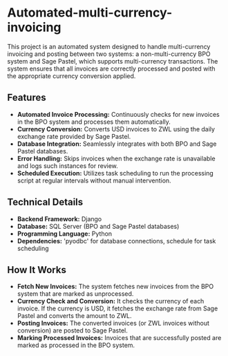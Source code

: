 # Automated-multi-currency-invoicing
This project is an automated system designed to handle multi-currency invoicing and posting between two systems: a non-multi-currency BPO system and Sage Pastel, which supports multi-currency transactions. The system ensures that all invoices are correctly processed and posted with the appropriate currency conversion applied.

## Features
<ul>
  <li>
    <b>Automated Invoice Processing:</b> Continuously checks for new invoices in the BPO system and processes them automatically.
  </li>
  <li>
    <b>Currency Conversion:</b> Converts USD invoices to ZWL using the daily exchange rate provided by Sage Pastel.
  </li>
  <li>
    <b>Database Integration:</b> Seamlessly integrates with both BPO and Sage Pastel databases.
  </li>
  <li>
    <b>Error Handling:</b> Skips invoices when the exchange rate is unavailable and logs such instances for review.
  </li>
  <li>
    <b>Scheduled Execution:</b> Utilizes task scheduling to run the processing script at regular intervals without manual intervention.
  </li>
</ul>

## Technical Details
<ul>
  <li>
    <b>Backend Framework:</b> Django
  </li>
  <li>
    <b>Database:</b> SQL Server (BPO and Sage Pastel databases)
  </li>
  <li>
    <b>Programming Language:</b> Python
  </li>
  <li>
    <b>Dependencies:</b> 'pyodbc' for database connections, schedule for task scheduling
  </li>
</ul>

## How It Works
<ul>
  <li>
    <b>Fetch New Invoices:</b> The system fetches new invoices from the BPO system that are marked as unprocessed.
  </li>
  <li>
    <b>Currency Check and Conversion:</b> It checks the currency of each invoice. If the currency is USD, it fetches the exchange rate from Sage Pastel and converts the amount to ZWL.
  </li>
  <li>
    <b>Posting Invoices:</b> The converted invoices (or ZWL invoices without conversion) are posted to Sage Pastel.
  </li>
  <li>
    <b>Marking Processed Invoices:</b> Invoices that are successfully posted are marked as processed in the BPO system.
  </li>
</ul>
